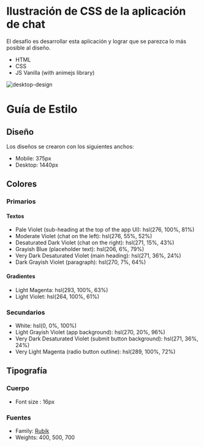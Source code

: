 # Ilustración de CSS de la aplicación de chat

El desafío es desarrollar esta aplicación y lograr que se parezca lo más posible al diseño.

- HTML
- CSS
- JS Vanilla (with animejs library)

![desktop-design](https://user-images.githubusercontent.com/112582420/206519619-f92cadb7-0e2b-4ea6-a21f-6d0eb9a3c9a3.jpg)

# Guía de Estilo

## Diseño

Los diseños se crearon con los siguientes anchos:

- Mobile: 375px
- Desktop: 1440px

## Colores
### Primarios
#### Textos

- Pale Violet (sub-heading at the top of the app UI): hsl(276, 100%, 81%)
- Moderate Violet (chat on the left): hsl(276, 55%, 52%)
- Desaturated Dark Violet (chat on the right): hsl(271, 15%, 43%)
- Grayish Blue (placeholder text): hsl(206, 6%, 79%)
- Very Dark Desaturated Violet (main heading): hsl(271, 36%, 24%)
- Dark Grayish Violet (paragraph): hsl(270, 7%, 64%)

#### Gradientes

- Light Magenta: hsl(293, 100%, 63%)
- Light Violet: hsl(264, 100%, 61%)

### Secundarios

- White: hsl(0, 0%, 100%)
- Light Grayish Violet (app background): hsl(270, 20%, 96%)
- Very Dark Desaturated Violet (submit button background): hsl(271, 36%, 24%)
- Very Light Magenta (radio button outline): hsl(289, 100%, 72%)

## Tipografía

### Cuerpo

- Font size : 16px

### Fuentes

- Family: [Rubik](https://fonts.google.com/specimen/Rubik)
- Weights: 400, 500, 700













